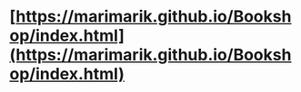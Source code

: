 # [https://marimarik.github.io/Bookshop/index.html](https://marimarik.github.io/Bookshop/index.html)
